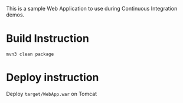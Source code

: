 This is a sample Web Application to use during Continuous Integration demos.

# Build Instruction


```
mvn3 clean package
```

# Deploy instruction

Deploy ```target/WebApp.war``` on Tomcat
 

